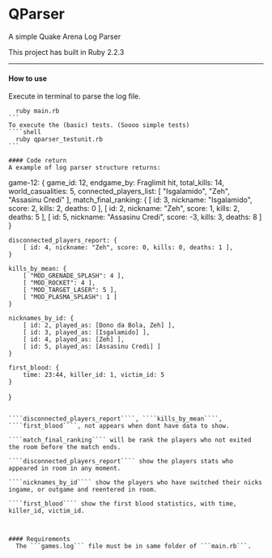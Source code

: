 # QParser
  A simple Quake Arena Log Parser

  This project has built in Ruby 2.2.3

----  
#### How to use
  Execute in terminal to parse the log file.
  ````shell
    ruby main.rb
  ```
  To execute the (basic) tests. (Soooo simple tests)
  ````shell
    ruby qparser_testunit.rb
  ```

#### Code return
  A example of log parser structure returns:

````
game-12: {
	game_id: 12,
	endgame_by:  Fraglimit hit,
	total_kills: 14,
	world_casualities: 5,
	connected_players_list: [ "Isgalamido", "Zeh", "Assasinu Credi"  ],
	match_final_ranking: {
		[ id: 3, nickname: "Isgalamido", score: 2, kills: 2, deaths: 0 ],
		[ id: 2, nickname: "Zeh", score: 1, kills: 2, deaths: 5 ],
		[ id: 5, nickname: "Assasinu Credi", score: -3, kills: 3, deaths: 8 ]
	}

	disconnected_players_report: {
		[ id: 4, nickname: "Zeh", score: 0, kills: 0, deaths: 1 ],
	}

	kills_by_mean: {
		[ "MOD_GRENADE_SPLASH": 4 ],
		[ "MOD_ROCKET": 4 ],
		[ "MOD_TARGET_LASER": 5 ],
		[ "MOD_PLASMA_SPLASH": 1 ]
	}

	nicknames_by_id: {
		[ id: 2, played_as: [Dono da Bola, Zeh] ],
		[ id: 3, played_as: [Isgalamido] ],
		[ id: 4, played_as: [Zeh] ],
		[ id: 5, played_as: [Assasinu Credi] ]
	}

	first_blood: {
		time: 23:44, killer_id: 1, victim_id: 5
	}

}
````

````disconnected_players_report````, ````kills_by_mean````,  ````first_blood````, not appears when dont have data to show.

````match_final_ranking```` will be rank the players who not exited the room before the match ends.

````disconnected_players_report```` show the players stats who appeared in room in any moment.

````nicknames_by_id```` show the players who have switched their nicks ingame, or outgame and reentered in room.

````first_blood```` show the first blood statistics, with time, killer_id, victim_id.



#### Requirements
  The ```games.log``` file must be in same folder of ```main.rb```.
